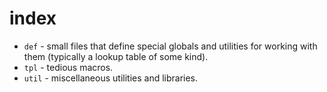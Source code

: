 # index

* `def`  - small files that define special globals and utilities for working with them (typically a lookup table of some kind).
* `tpl`  - tedious macros.
* `util` - miscellaneous utilities and libraries.

